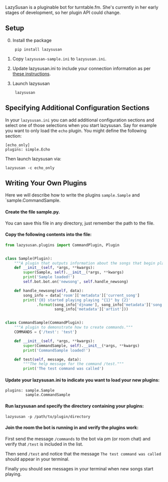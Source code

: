 LazySusan is a pluginable bot for turntable.fm. She's currently in her early
stages of development, so her plugin API could change.

## Setup

0. Install the package

        pip install lazysusan

0. Copy `lazysusan-sample.ini` to `lazysusan.ini`.

0. Update lazysusan.ini to include your connection information as per [these
instructions](http://alaingilbert.github.com/Turntable-API/bookmarklet.html).

0. Launch lazysusan

        lazysusan


## Specifying Additional Configuration Sections

In your `lazysusan.ini` you can add additional configuration sections and
select one of those selections when you start lazysusan. Say for example you
want to only load the `echo` plugin. You might define the following section:

```
[echo_only]
plugins: simple.Echo
```

Then launch lazysusan via:

    lazysusan -c echo_only



## Writing Your Own Plugins

Here we will describe how to write the plugins `sample.Sample` and
`sample.CommandSample.

#### Create the file sample.py.

You can save this file in any directory, just remember the path to the file.

#### Copy the following contents into the file:

```python
from lazysusan.plugins import CommandPlugin, Plugin


class Sample(Plugin):
    """A plugin that outputs information about the songs that begin playing."""
    def __init__(self, *args, **kwargs):
        super(Sample, self).__init__(*args, **kwargs)
        print('Sample loaded!')
        self.bot.bot.on('newsong', self.handle_newsong)

    def handle_newsong(self, data):
        song_info = data['room']['metadata']['current_song']
        print('{0} started playing playing "{1}" by {2}'
              .format(song_info['djname'], song_info['metadata']['song'],
                      song_info['metadata']['artist']))


class CommandSample(CommandPlugin):
    """A plugin to demonstrate how to create commands."""
    COMMANDS = {'/test': 'test'}

    def __init__(self, *args, **kwargs):
        super(CommandSample, self).__init__(*args, **kwargs)
        print('CommandSample loaded!')

    def test(self, message, data):
        """The help message for the command /test."""
        print('The test command was called')
```

#### Update your lazysusan.ini to indicate you want to load your new plugins:

```
plugins: sample.Sample
         sample.CommandSample
```

#### Run lazysusan and specify the directory containing your plugins:

    lazysusan -p /path/to/plugin/directory

#### Join the room the bot is running in and verify the plugins work:

First send the message `/commands` to the bot via pm (or room chat) and verify
that `/test` is included in the list.

Then send `/test` and notice that the message `The test command was called`
should appear in your terminal.

Finally you should see messages in your terminal when new songs start playing.